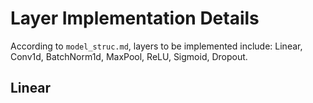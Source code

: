# Layer Implementation Details

According to `model_struc.md`, layers to be implemented include: Linear, Conv1d, BatchNorm1d, MaxPool, ReLU, Sigmoid, Dropout.

## Linear

